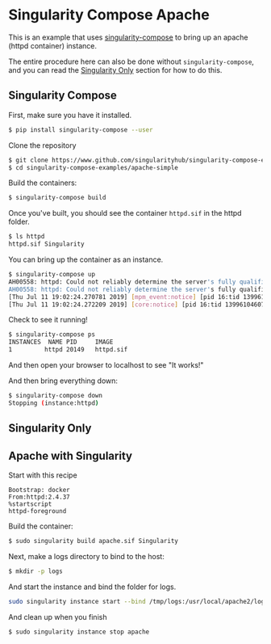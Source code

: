 # Singularity Compose Apache

This is an example that uses [singularity-compose](https://www.github.com/singularityhub/singularity-compose)
to bring up an apache (httpd container) instance.

The entire procedure here can also be done without `singularity-compose`, 
and you can read the [Singularity Only](#singularity-only) section for how to do this.

## Singularity Compose

First, make sure you have it installed.

```bash
$ pip install singularity-compose --user
```

Clone the repository

```bash
$ git clone https://www.github.com/singularityhub/singularity-compose-examples
$ cd singularity-compose-examples/apache-simple
```

Build the containers:

```bash
$ singularity-compose build
```

Once you've built, you should see the container `httpd.sif` in the httpd folder.

```bash
$ ls httpd
httpd.sif Singularity
```

You can bring up the container as an instance. 

```bash
$ singularity-compose up
AH00558: httpd: Could not reliably determine the server's fully qualified domain name, using 10.22.0.2. Set the 'ServerName' directive globally to suppress this message
AH00558: httpd: Could not reliably determine the server's fully qualified domain name, using 10.22.0.2. Set the 'ServerName' directive globally to suppress this message
[Thu Jul 11 19:02:24.270781 2019] [mpm_event:notice] [pid 16:tid 139961046078656] AH00489: Apache/2.4.37 (Unix) configured -- resuming normal operations
[Thu Jul 11 19:02:24.272209 2019] [core:notice] [pid 16:tid 139961046078656] AH00094: Command line: 'httpd -D FOREGROUND'
```

Check to see it running!

```bash
$ singularity-compose ps
INSTANCES  NAME PID     IMAGE
1         httpd	20149	httpd.sif
```

And then open your browser to localhost to see "It works!"

And then bring everything down:

```bash
$ singularity-compose down
Stopping (instance:httpd)
```

## Singularity Only

## Apache with Singularity

Start with this recipe

```
Bootstrap: docker
From:httpd:2.4.37
%startscript
httpd-foreground
```

Build the container:

```bash
$ sudo singularity build apache.sif Singularity
```
Next, make a logs directory to bind to the host:

```bash
$ mkdir -p logs
```

And start the instance and bind the folder for logs.

```bash
sudo singularity instance start --bind /tmp/logs:/usr/local/apache2/logs --net --network-args "portmap=80:80/tcp" apache.sif apache
```

And clean up when you finish

```bash
$ sudo singularity instance stop apache
```
